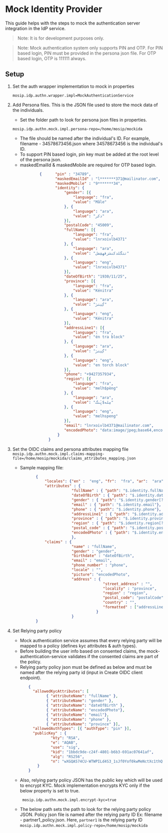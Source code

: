 # Mock Identity Provider

This guide helps with the steps to mock the authentication server integration in the IdP service. 

> Note: It is for development purposes only.

> Note: Mock authentication system only supports PIN and OTP. For PIN based login, PIN must be provided in the persona json file. For OTP based login, OTP is 111111 always.

## Setup

1. Set the auth wrapper implementation to mock in properties
    ```
    mosip.idp.authn.wrapper.impl=MockAuthenticationService
    ```
   
2. Add Persona files. This is the JSON file used to store the mock data of the individuals.
     * Set the folder path to look for persona json files in properties.
    ```
    mosip.idp.authn.mock.impl.persona-repo=/home/mosip/mockida
    ```   
     * The file should be named after the individual's ID.
         For example, filename - 34578673456.json where 34578673456 is the individual's ID.
     * To support PIN based login, pin key must be added at the root level of the persona json.
     * maskedEmailId & maskedMobile are required for OTP based login.

     ```JSON
                 {      "pin" : "34789",
                        "maskedEmailId" : "l*******371@mailinator.com",
                        "maskedMobile" : "9*******34",
                        "identity": {
                            "gender": [{
                                "language": "fra",
                                "value": "Mâle"
                            }, {
                                "language": "ara",
                                "value": "ذكر"
                            }],
                            "postalCode": "45009",
                            "fullName": [{
                                "language": "fra",
                                "value": "lnrxoivlb4371"
                            }, {
                                "language": "ara",
                                "value": "تتگلدكنسَزقهِقِفل"
                            }, {
                                "language": "eng",
                                "value": "lnrxoivlb4371"
                            }],
                            "dateOfBirth": "1930/11/25",
                            "province": [{
                                "language": "fra",
                                "value": "Kénitra"
                            }, {
                                "language": "ara",
                                "value": "كِ́نِترَ"
                            }, {
                                "language": "eng",
                                "value": "Kénitra"
                            }],
                            "addressLine1": [{
                                "language": "fra",
                                "value": "én tra block"
                            }, {
                                "language": "ara",
                                "value": "كِ́نِترَ"
                            }, {
                                "language": "eng",
                                "value": "en torch block"
                            }],
                            "phone": "+9427357934",
                            "region": [{
                                "language": "fra",
                                "value": "melh$pèng"
                            }, {
                                "language": "ara",
                                "value": "مِله$پِ̀نگ"
                            }, {
                                "language": "eng",
                                "value": "melhspeng"
                            }],
                            "email": "lnrxoivlb4371@mailinator.com",
                            "encodedPhoto": "data:image/jpeg;base64,encodedjpegdata"
                         }
                     } 
     ```
       
3. Set the OIDC claims and persona attributes mapping file
        ```
        mosip.idp.authn.mock.impl.claims-mapping-file=/home/mosip/mockida/claims_attributes_mapping.json
        ```
    * Sample mapping file:
        ```JSON
               {
                   "locales": {"en" :  "eng", "fr":  "fra", "ar":  "ara" },
                   "attributes" : {
                               "fullName" : { "path": "$.identity.fullName[?(@.language=='_LOCALE_')].value", "defaultLocale" : "en" },
                               "dateOfBirth" : { "path": "$.identity.dateOfBirth"},
                               "gender" : { "path": "$.identity.gender[?(@.language=='_LOCALE_')].value", "defaultLocale" : "en" },
                               "email" : { "path": "$.identity.email"},
                               "phone" : { "path": "$.identity.phone"},
                               "addressLine1" : { "path": "$.identity.addressLine1[?(@.language=='_LOCALE_')].value", "defaultLocale" : "en" },
                               "province" : { "path": "$.identity.province[?(@.language=='_LOCALE_')].value", "defaultLocale" : "en" },
                               "region" : { "path": "$.identity.region[?(@.language=='_LOCALE_')].value", "defaultLocale" : "en" },
                               "postal_code" : { "path": "$.identity.postalCode" },
                               "encodedPhoto" : { "path": "$.identity.encodedPhoto"}
                               },
                   "claims" : {
                               "name" : "fullName",
                               "gender" : "gender",
                               "birthdate" : "dateOfBirth",			
                               "email" : "email",
                               "phone_number" : "phone",
                               "locale" : "",
                               "picture": "encodedPhoto",
                               "address" : { 
                                             "street_address" : "",  
                                             "locality" : "province", 
                                             "region" : "region",
                                             "postal_code": "postalCode", 
                                             "country" : "",
                                             "formatted" : ["addressLine1", "province", "region", "postalCode"]
                                          }
                               }
               }
      ```
   
4. Set Relying party policy
   * Mock authentication service assumes that every relying party will be mapped to a policy (defines kyc attributes & auth types).
   * Before building the user info based on consented claims, the mock-authentication-service validates if the consented claims are part of the policy.
   * Relying party policy json must be defined as below and must be named after the relying party id (input in Create OIDC client endpoint).
    ```JSON
           {
	         "allowedKycAttributes": [
                   { "attributeName": "fullName" }, 
                   { "attributeName": "gender" },
                   { "attributeName": "dateOfBirth" }, 
                   { "attributeName": "encodedPhoto"}, 
                   { "attributeName": "email"},
                   { "attributeName": "phone" }, 
                   { "attributeName": "province" }],
	         "allowedAuthTypes": [{ "authType": "pin" }],
             "publicKey" : {
		             "kty": "RSA",
		             "e": "AQAB",
		             "use": "sig",
		             "kid": "1bbdc9de-c24f-4801-b6b3-691ac07641af",
		             "alg": "RS256",
		             "n": "wXGQA574CU-WTWPILd4S3_1sJf0Yof0kwMeNctXc1thQo70Ljfn9f4igpRe7f8qNs_W6dLuLWemFhGJBQBQ7vvickECKNJfo_EzSD_yyPCg7k_AGbTWTkuoObHrpilwJGyKVSkOIujH_FqHIVkwkVXjWc25Lsb8Gq4nAHNQEqqgaYPLEi5evCR6S0FzcXTPuRh9zH-cM0Onjv4orrfYpEr61HcRp5MXL55b7yBoIYlXD8NfalcgdrWzp4VZHvQ8yT9G5eaf27XUn6ZBeBf7VnELcKFTyw1pK2wqoOxRBc8Y1wO6rEy8PlCU6wD-mbIzcjG1wUfnbgvJOM4A5G41quQ"
	           }
           }
   ```
   
   * Also, relying party policy JSON has the public key which will be used to encrypt KYC. Mock implementation encrypts KYC only if the below property is set to true.  
     ```
      mosip.idp.authn.mock.impl.encrypt-kyc=true
     ```
   * The below path sets the path to look for the relying party policy JSON. Policy json file is named after the relying party ID 
     Ex: filename - partner1_policy.json. Here, `partner1` is the relying party ID
     ```mosip.idp.authn.mock.impl.policy-repo=/home/mosip/mockida```
